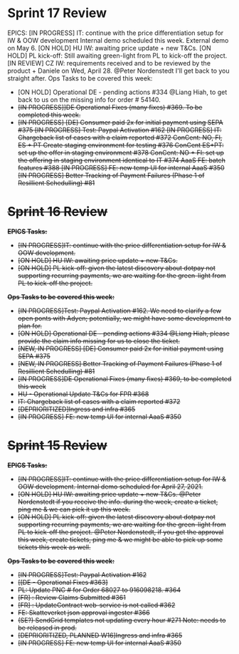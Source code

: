
# Sprint 17 Review

EPICS:
[IN PROGRESS] IT: continue with the price differentiation setup for IW & OOW development
Internal demo scheduled this week. External demo on May 6.
[ON HOLD] HU IW: awaiting price update + new T&Cs. 
[ON HOLD] PL kick-off: Still awaiting green-light from PL to kick-off the project. 
[IN REVIEW] CZ IW: requirements received and to be reviewed by the product + Daniele on Wed, April 28. @Peter Nordenstedt I'll get back to you straight after.
Ops Tasks to be covered this week:
- [ON HOLD] Operational DE - pending actions #334  @Liang Hiah, to get back to us on the missing info for order # 54140.
- <strike>[IN PROGRESS]]DE Operational Fixes (many fixes) #369. To be completed this week.</strike>
- <strike> [IN PROGRESS] [DE] Consumer paid 2x for initial payment using SEPA #375
[IN PROGRESS] Test: Paypal Activation #162
<strike> [IN PROGRESS] IT: Chargeback list of cases with a claim reported #372 </strike>
<strike> ConCent: NO, FI, ES + PT Create staging environment for testing #376 </strike>
<strike> ConCent ES+PT: set up the offer in staging environment #378 </strike>
<strike> ConCent: NO + FI: set up the offering in staging environment identical to IT #374 </strike>
AaaS FE: batch features #388
[IN PROGRESS]  FE: new temp UI for internal AaaS #350 
[IN PROGRESS] Better Tracking of Payment Failures (Phase 1 of Resillient Schedulling) #81






# Sprint 16 Review

**EPICS Tasks:**
- [IN PROGRESS]IT: continue with the price differentiation setup for IW & OOW development. 
- [ON HOLD] HU IW: awaiting price update + new T&Cs. 
- [ON HOLD] PL kick-off: given the latest discovery about dotpay not supporting recurring payments, we are waiting for the green-light from PL to kick-off the project. 

__**Ops Tasks to be covered this week:**__
- [IN PROGRESS]Test: Paypal Activation #162. We need to clarify a few open ponts with Adyen; potentially, we might have some development to plan for.
- [ON HOLD] Operational DE - pending actions #334  @Liang Hiah, please provide the claim info missing for us to close the ticket. 
- [NEW, IN PROGRESS] [DE] Consumer paid 2x for initial payment using SEPA #375
- [NEW, IN PROGRESS] Better Tracking of Payment Failures (Phase 1 of Resillient Schedulling) #81
- [IN PROGRESS]DE Operational Fixes (many fixes) #369, to be completed this week
- <strike>  HU - Operational Update T&Cs for FPR #368 </strike>
- <strike>  IT: Chargeback list of cases with a claim reported #372 </strike>
- [DEPRIORITIZED]Ingress and infra #365
- [IN PROGRESS]  FE: new temp UI for internal AaaS #350 







# Sprint 15 Review

**EPICS Tasks:**
- [IN PROGRESS]IT: continue with the price differentiation setup for IW & OOW development. Internal demo scheduled for April 27, 2021.
- [ON HOLD] HU IW: awaiting price update + new T&Cs. @Peter Nordenstedt if you receive the info. during the week, create a ticket, ping me & we can pick it up this week.
- [ON HOLD] PL kick-off: given the latest discovery about dotpay not supporting recurring payments, we are waiting for the green-light from PL to kick-off the project. @Peter Nordenstedt, if you get the approval this week, create tickets, ping me & we might be able to pick up some tickets this week as well.

__**Ops Tasks to be covered this week:**__
- [IN PROGRESS]Test: Paypal Activation #162
- <strike> [[DE - Operational Fixes #363] </strike>
- <strike> PL: Update PNC # for Order 68027 to 916098218. #364 </strike>
- <strike> [FR] : Review Claims Submitted #361 </strike>
- <strike> [FR] : UpdateContract web-service is not called #362 </strike>
- <strike> FE: Skatteverket json approval ingester #366 </strike>
- <strike> (SE?) SendGrid templates not updating every hour #271 </strike> Note: needs to be released in prod.
- [DEPRIORITIZED, PLANNED W16]Ingress and infra #365
- [IN PROGRESS] FE: new temp UI for internal AaaS #350
